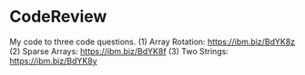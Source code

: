 # CodeReview
My code to three code questions.
(1) Array Rotation: https://ibm.biz/BdYK8z
(2) Sparse Arrays: https://ibm.biz/BdYK8f
(3) Two Strings: https://ibm.biz/BdYK8y

